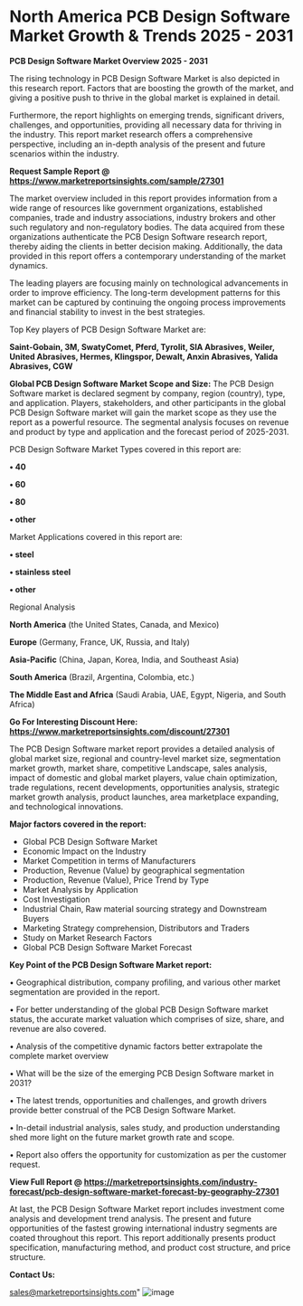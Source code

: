 # North America PCB Design Software Market Growth & Trends 2025 - 2031

<Strong> PCB Design Software Market Overview 2025 - 2031</strong>

The rising technology in PCB Design Software Market is also depicted in this research report. Factors that are boosting the growth of the market, and giving a positive push to thrive in the global market is explained in detail.

Furthermore, the report highlights on emerging trends, significant drivers, challenges, and opportunities, providing all necessary data for thriving in the industry. This report market research offers a comprehensive perspective, including an in-depth analysis of the present and future scenarios within the industry.

<strong>Request Sample Report @ <a href=https://www.marketreportsinsights.com/sample/27301>https://www.marketreportsinsights.com/sample/27301</a></strong>

The market overview included in this report provides information from a wide range of resources like government organizations, established companies, trade and industry associations, industry brokers and other such regulatory and non-regulatory bodies. The data acquired from these organizations authenticate the PCB Design Software research report, thereby aiding the clients in better decision making. Additionally, the data provided in this report offers a contemporary understanding of the market dynamics.

The leading players are focusing mainly on technological advancements in order to improve efficiency. The long-term development patterns for this market can be captured by continuing the ongoing process improvements and financial stability to invest in the best strategies.

Top Key players of PCB Design Software Market are:

<strong>Saint-Gobain, 3M, SwatyComet, Pferd, Tyrolit, SIA Abrasives, Weiler, United Abrasives, Hermes, Klingspor, Dewalt, Anxin Abrasives, Yalida Abrasives, CGW</strong>

<strong><b>Global PCB Design Software Market Scope and Size:</b></strong>
The PCB Design Software market is declared segment by company, region (country), type, and application. Players, stakeholders, and other participants in the global PCB Design Software market will gain the market scope as they use the report as a powerful resource. The segmental analysis focuses on revenue and product by type and application and the forecast period of 2025-2031.

PCB Design Software Market Types covered in this report are:

<strong>• 40

• 60

• 80

• other</strong>

Market Applications covered in this report are:

<strong>• steel

• stainless steel

• other</strong> 

Regional Analysis

<strong>North America</strong> (the United States, Canada, and Mexico)

<strong>Europe</strong> (Germany, France, UK, Russia, and Italy)

<strong>Asia-Pacific</strong> (China, Japan, Korea, India, and Southeast Asia)

<strong>South America</strong> (Brazil, Argentina, Colombia, etc.)

<strong>The Middle East and Africa</strong> (Saudi Arabia, UAE, Egypt, Nigeria, and South Africa)

<strong>Go For Interesting Discount Here: <a href=https://www.marketreportsinsights.com/discount/27301>https://www.marketreportsinsights.com/discount/27301</a></strong>

The PCB Design Software market report provides a detailed analysis of global market size, regional and country-level market size, segmentation market growth, market share, competitive Landscape, sales analysis, impact of domestic and global market players, value chain optimization, trade regulations, recent developments, opportunities analysis, strategic market growth analysis, product launches, area marketplace expanding, and technological innovations.

<strong><b>Major factors covered in the report:</b></strong>
<ul>
  <li>Global PCB Design Software Market </li>
  <li>Economic Impact on the Industry</li>
  <li>Market Competition in terms of Manufacturers</li>
  <li>Production, Revenue (Value) by geographical segmentation</li>
  <li>Production, Revenue (Value), Price Trend by Type</li>
  <li>Market Analysis by Application</li>
  <li>Cost Investigation</li>
  <li>Industrial Chain, Raw material sourcing strategy and Downstream Buyers</li>
  <li>Marketing Strategy comprehension, Distributors and Traders</li>
  <li>Study on Market Research Factors</li>
  <li>Global PCB Design Software Market Forecast</li>
</ul>

<strong><b>Key Point of the PCB Design Software Market report:</b></strong>

• Geographical distribution, company profiling, and various other market segmentation are provided in the report.

• For better understanding of the global PCB Design Software market status, the accurate market valuation which comprises of size, share, and revenue are also covered.

• Analysis of the competitive dynamic factors better extrapolate the complete market overview

• What will be the size of the emerging PCB Design Software market in 2031?

• The latest trends, opportunities and challenges, and growth drivers provide better construal of the PCB Design Software Market.

• In-detail industrial analysis, sales study, and production understanding shed more light on the future market growth rate and scope.

• Report also offers the opportunity for customization as per the customer request.

<strong><b>View Full Report @ <a href=https://marketreportsinsights.com/industry-forecast/pcb-design-software-market-forecast-by-geography-27301>https://marketreportsinsights.com/industry-forecast/pcb-design-software-market-forecast-by-geography-27301</a></b></strong>


At last, the PCB Design Software Market report includes investment come analysis and development trend analysis. The present and future opportunities of the fastest growing international industry segments are coated throughout this report. This report additionally presents product specification, manufacturing method, and product cost structure, and price structure.

<strong>Contact Us:</strong>

sales@marketreportsinsights.com"
![image](https://github.com/user-attachments/assets/050bd909-ec49-46aa-8627-4ef05f280267)
